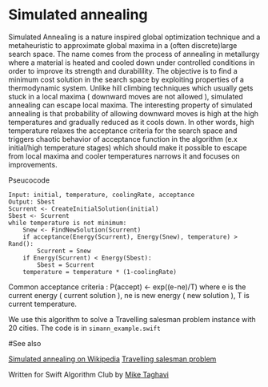 # Simulated annealing

Simulated Annealing is a nature inspired global optimization technique and a metaheuristic to approximate global maxima in a (often discrete)large search space. The name comes from the process of annealing in metallurgy where a material is heated and cooled down under controlled conditions in order to improve its strength and durabilility. The objective is to find a minimum cost solution in the search space by exploiting properties of a thermodynamic system. 
Unlike hill climbing techniques which usually gets stuck in a local maxima ( downward moves are not allowed ), simulated annealing can escape local maxima. The interesting property of simulated annealing is that probability of allowing downward moves is high at the high temperatures and gradually reduced as it cools down. In other words, high temperature relaxes the acceptance criteria for the search space and triggers chaotic behavior of acceptance function in the algorithm (e.x initial/high temperature stages) which should make it possible to escape from local maxima and cooler temperatures narrows it and focuses on improvements.

Pseucocode

	Input: initial, temperature, coolingRate, acceptance
	Output: Sbest
	Scurrent <- CreateInitialSolution(initial)
	Sbest <- Scurrent
	while temperature is not minimum:
		Snew <- FindNewSolution(Scurrent)
		if acceptance(Energy(Scurrent), Energy(Snew), temperature) > Rand():
			Scurrent = Snew
		if Energy(Scurrent) < Energy(Sbest):
			Sbest = Scurrent
		temperature = temperature * (1-coolingRate)
	
Common acceptance criteria : P(accept) <- exp((e-ne)/T) where 
	e is the current energy ( current solution ), 
	ne is new energy ( new solution ),
	T is current temperature.


We use this algorithm to solve a Travelling salesman problem instance with 20 cities. The code is in `simann_example.swift`

#See also

[Simulated annealing on Wikipedia](https://en.wikipedia.org/wiki/Simulated_annealing) 
[Travelling salesman problem](https://en.wikipedia.org/wiki/Travelling_salesman_problem)

Written for Swift Algorithm Club by [Mike Taghavi](https://github.com/mitghi)
